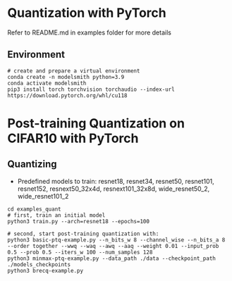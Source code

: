 # Quantization with PyTorch

Refer to README.md in examples folder for more details

## Environment

```
# create and prepare a virtual environment
conda create -n modelsmith python=3.9
conda activate modelsmith
pip3 install torch torchvision torchaudio --index-url https://download.pytorch.org/whl/cu118
```

# Post-training Quantization on CIFAR10 with PyTorch

## Quantizing

- Predefined models to train: resnet18, resnet34, resnet50, resnet101, resnet152, resnext50_32x4d, resnext101_32x8d, wide_resnet50_2, wide_resnet101_2

```
cd examples_quant
# first, train an initial model
python3 train.py --arch=resnet18 --epochs=100

# second, start post-training quantization with:
python3 basic-ptq-example.py --n_bits_w 8 --channel_wise --n_bits_a 8 --order together --wwq --waq --awq --aaq --weight 0.01 --input_prob 0.5 --prob 0.5 --iters_w 100 --num_samples 128
python3 minmax-ptq-example.py --data_path ./data --checkpoint_path ./models_checkpoints
python3 brecq-example.py
```
